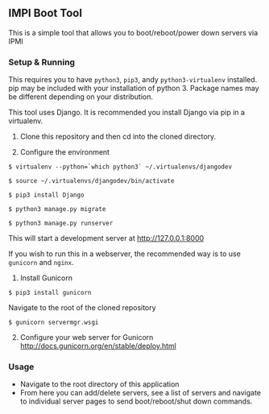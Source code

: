 ## IMPI Boot Tool

This is a simple tool that allows you to boot/reboot/power down servers via IPMI

### Setup & Running

This requires you to have `python3`, `pip3`, andy `python3-virtualenv` installed. pip may be included with your installation of python 3. Package names may be different depending on your distribution.

This tool uses Django. It is recommended you install Django via pip in a virtualenv.

1. Clone this repository and then cd into the cloned directory.

2. Configure the environment

```
$ virtualenv --python=`which python3` ~/.virtualenvs/djangodev

$ source ~/.virtualenvs/djangodev/bin/activate

$ pip3 install Django

$ python3 manage.py migrate

$ python3 manage.py runserver
```

This will start a development server at http://127.0.0.1:8000

If you wish to run this in a webserver, the recommended way is to use `gunicorn` and `nginx`.

1. Install Gunicorn

```
$ pip3 install gunicorn
```

Navigate to the root of the cloned repository

```
$ gunicorn servermgr.wsgi
```

2. Configure your web server for Gunicorn
http://docs.gunicorn.org/en/stable/deploy.html

### Usage

 - Navigate to the root directory of this application
 - From here you can add/delete servers, see a list of servers and navigate to individual server pages to send boot/reboot/shut down commands.
